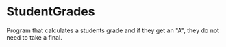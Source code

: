 # StudentGrades
Program that calculates a students grade and if they get an "A", they do not need to take a final.
